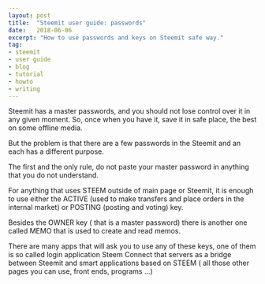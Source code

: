 ```yaml
---
layout: post
title:  "Steemit user guide: passwords"
date:   2018-06-06
excerpt: "How to use passwords and keys on Steemit safe way."
tag:
- steemit 
- user guide
- blog
- tutorial
- howto
- writing
---
```


Steemit has a master passwords, and you should not lose control over it in any given moment.
So, once when you have it, save it in  safe place, the best on some offline media.


But the problem is that there are a few passwords in the Steemit and an each has a different purpose. 


The first and the only rule, do not paste your master password in anything that you do not understand. 


For anything that uses STEEM outside of  main page or Steemit, it is enough to use either the ACTIVE (used to make transfers and place orders in the internal market) or POSTING (posting and voting) key. 


Besides the OWNER key ( that is a master password) there is another one called MEMO that is used to create and read memos. 


There are many apps that will ask you to use any of these keys, one of them is so called login application Steem Connect that servers as a bridge between Steemit and smart applications based on STEEM ( all those other pages you can use, front ends, programs ...)

